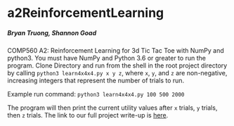 # a2ReinforcementLearning
##### Bryan Truong, Shannon Goad
COMP560 A2: Reinforcement Learning for 3d Tic Tac Toe with NumPy and python3. You must have NumPy and Python 3.6 or greater to run the program.
Clone Directory and run from the shell in the root project directory by calling `python3 learn4x4x4.py x y z`,
where `x`, `y`, and `z` are non-negative, increasing integers that represent the number of trials
to run.

Example run command: `python3 learn4x4x4.py 100 500 2000`

The program will then print the current utility values after `x` trials, `y` trials, then `z` trials.
The link to our full project write-up is [here](https://drive.google.com/file/d/1JJjUUGKcMm5CGOmMRvQMzxvOkw_WUbRh/view).
